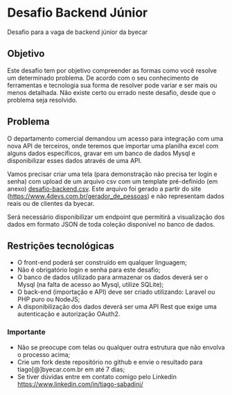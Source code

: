 # Desafio Backend Júnior
Desafio para a vaga de backend júnior da byecar

## Objetivo
Este desafio tem por objetivo compreender as formas como você resolve um determinado problema. De acordo com o seu conhecimento de ferramentas e tecnologia sua forma de resolver pode variar e ser mais ou menos detalhada. Não existe certo ou errado neste desafio, desde que o problema seja resolvido.

## Problema
O departamento comercial demandou um acesso para integração com uma nova API de terceiros, onde teremos que importar uma planilha excel com alguns dados específicos, gravar em um banco de dados Mysql e disponibilizar esses dados através de uma API.

Vamos precisar criar uma tela (para demonstração não precisa ter login e senha) com upload de um arquivo csv com um template pré-definido (em anexo) [desafio-backend.csv](https://github.com/byecar-apps/desafio-backendjr-1/files/11592627/desafio-backend.csv). Este arquivo foi gerado a partir do site (https://www.4devs.com.br/gerador_de_pessoas) e não representam dados reais ou de clientes da byecar.

Será necessário disponibilizar um endpoint que permitirá a visualização dos dados em formato JSON de toda coleção disponível no banco de dados.

## Restrições tecnológicas
* O front-end poderá ser construído em qualquer linguagem;
* Não é obrigatório login e senha para este desafio;
* O banco de dados utilizado para armazenar os dados deverá ser o Mysql (na falta de acesso ao Mysql, utilize SQLite);
* O back-end (importação e API) deve ser criado utilizando: Laravel ou PHP puro ou NodeJS;
* A disponibilização dos dados deverá ser uma API Rest que exige uma autenticação e autorização OAuth2.

### Importante
- Não se preocupe com telas ou qualquer outra estrutura que não envolva o processo acima;
- Crie um fork deste repositório no github e envie o resultado para tiago[@]byecar.com.br em até 7 dias;
- Se tiver dúvidas entre em contato comigo pelo Linkedin https://www.linkedin.com/in/tiago-sabadini/

